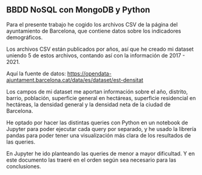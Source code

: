 ## **BBDD NoSQL con MongoDB y Python**

Para el presente trabajo he cogido los archivos CSV de la página del ayuntamiento de
Barcelona, que contiene datos sobre los indicadores demográficos.

Los archivos CSV están publicados por años, así que he creado mi dataset uniendo 5 de estos
archivos, contando así con la información de 2017 - 2021.

Aquí la fuente de datos: https://opendata-ajuntament.barcelona.cat/data/es/dataset/est-densitat

Los campos de mi dataset me aportan información sobre el año, distrito, barrio, población,
superficie general en hectáreas, superficie residencial en hectáreas, la densidad general y la
densidad neta de la ciudad de Barcelona.

He optado por hacer las distintas queries con Python en un notebook de Jupyter para poder
ejecutar cada query por separado, y he usado la librería pandas para poder tener una
visualización más clara de los resultados de las queries.

En Jupyter he ido planteando las queries de menor a mayor dificultad. Y en este documento
las traeré en el orden según sea necesario para las conclusiones.

